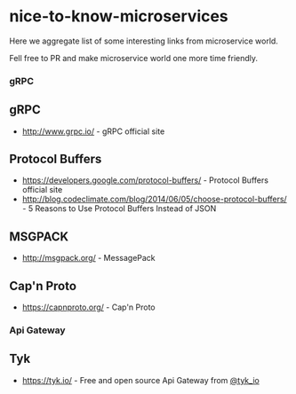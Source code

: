 # nice-to-know-microservices

Here we aggregate list of some interesting links from microservice world.

Fell free to PR and make microservice world one more time friendly.

### gRPC

## gRPC
* http://www.grpc.io/ - gRPC official site

## Protocol Buffers
* https://developers.google.com/protocol-buffers/ - Protocol Buffers official site
* http://blog.codeclimate.com/blog/2014/06/05/choose-protocol-buffers/ - 5 Reasons to Use Protocol Buffers Instead of JSON

## MSGPACK
* http://msgpack.org/ - MessagePack

## Cap'n Proto
* https://capnproto.org/ - Cap'n Proto

### Api Gateway

## Tyk
* https://tyk.io/ - Free and open source Api Gateway from [@tyk_io](https://tyk.io/)
